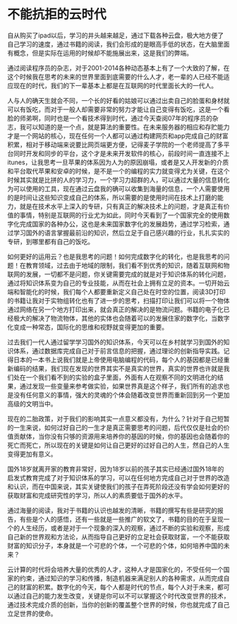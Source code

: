 # 不能抗拒的云时代

自从购买了ipad以后，学习的井头越来越足，通过下载各种云盘，极大地方便了自己学习的速度，通过书籍的阅读，我们会形成的是眼高手低的状态，在大脑里面有概念，但是实际在运用的时候却不能施展出来，这是我们的弊端。

通过阅读程序员的杂志，对于2001-2014各种动态基本上有了一个大致的了解，在这个时候我在思考的未来的世界里面到底需要的什么人才，老一辈的人已经不能适应现在的时代，我们的下一辈基本上都是在互联网的时代里面长大的一代人。

人与人的确天生就会不同，一个长的好看的姑娘可以通过出卖自己的脸蛋和身材就可以有饭吃，而对于一般人却需要非常的努力才能让自己变得有饭吃，这是一个看脸的师弟啊，同时也是一个看技术得到时代，通过今天查阅07年的程序员的杂志，我可以知道的是一个点，就是算法的重要性。在未来服务器的相应和存贮能力才是一个网站的核心，现在任何一个人都可以通过构建网页和app完成自己的财富积累，相对于移动端来说要比网页端更方便，记得麦子学院的一个老师提高了多平台同时开发和同步的平台，这个才是未来开发软件的核心，前段时间一直连接不上itunes，让我思考一旦苹果的体系因为人为的原因崩塌，或者是又人开发新的介质和平台取代苹果和安卓的时候，是不是一个的编程的实力就变得尤为关键，在这个时候其实就是比拼的人的学习力，一个学习力超群的人，可以通过大量的信息转化为可以使用的工具，现在通过云盘我的确可以收集到海量的信息，一个人需要使用的是时间让这些知识变成自己的体系，所以需要的是使用时间在技术上打磨的能力，就是在技术水平上深入的专研，只有真正的解决技术上的问题，才是真正有价值的事情，特别是互联网的行业尤为如此，同时今天看到了一个国家完全的使用数字化完成国家的各种办公，这也是未来国家数字化的发展趋势，通过学习检索，通过学习国外的语言掌握最前沿的知识，然后立足于自己感兴趣的行业，扎扎实实的专研，到哪里都有自己的饭吃。

如何更好的运用云？也是我思考的问题！如何完成数字化的转化，也是我思考的问题！在教育领域，过去由于地域的限制，我们看不到优秀的知识，随着互联网和物联网的发展，一切都不是问题，你关键需要完成的就是对于知识体系的转化问题，通过将知识体系变为自己的专业技能，从而在社会上拥有立足的资本。一切开始云端和智能化的时候，我们每个人都要重新定义自己处在时空的位置，阅读3D打印的书籍让我对于实物组转化也有了进一步的思考，扫描打印让我们可以将一个物体通过网络在另一个地方打印出来，就会真正的解决的是物流问题。书籍的电子化已经极大的解决了物流物体，其他的实体也会随着可以的发展住家的数字化，当数字化变成一种常态，国际化的思维和视野就变得更加的重要。

过去我们一代人通过留学学习国外的知识体系，今天可以在乡村就学习到国外的知识体系，通过数据库完成自己对于前言信息的把握，通过理论的创新指导实践。记得日本的一本书上说我们就是上帝使用电脑编程的代码，每个人的基因都是已经重新编码的结果，我们现在发现的世界其实不是真实的世界，真实的世界也许就是我们处在一个我们看不到的实验的盒子里面，外面有人在观察不同的文明进化的结果，通过发现一些变量来参考做实验，如果世界真是这个样子，我们所有的追求也是没有任何意义的事情，强大的灵魂的个体会随着改变世界而重新回到另一个更加高级的文明当中。

现在的二胎政策，对于我们的影响其实一点意义都没有，为什么？针对于自己短暂的一生来说，如何过好自己的一生才是真正需要思考的问题，后代仅仅是社会的价值贡献体，当你没有只够的资源用来培养你的基因的时候，你的基因也会随着你的死亡而死亡，所以现在的关键是如何让自己更好的过好自己的人生，然自己的人生变得更加有意义。

国外18岁就离开家的教育非常好，因为18岁以前的孩子其实已经通过国外18年的启发式教育完成了对于知识体系的学习，可以在任何地方完成自己对于世界的改造和认识，而在中国来说，其实关键使我们的孩子在弄死阶段还没有学会如何更好的获取财富和完成研究性的学习，所以人的素质要低于国外的水平。

通过海量的阅读，我对于书籍的认识也越发的清晰，书籍的撰写有些是研究的报告，有些是个人的感悟，还有一些就是一些推广的软文了，书籍的目的在于呈现一个的人生经历，或者是对于一个现象的深入的观察，通过不断的实验和观察，形成自己新的世界观和方法论，从而指导自己更好的立足社会获取财富，一个不能获取财富的知识分子，本身就是一个可悲的个体，一个可悲的个体，如何培养中国的未来？

云计算的时代将会培养大量的优秀的人才，这种人才是国家化的，不受任何一个国家的约束，通过知识的学习和传播，制造机器来满足别人的各种需求，从而完成自己的财富的积累。数字化的今天，每个人都是时代的节点，每个人对于未来，都可以通过自己的能力发生改变，关键是你可以不可以掌握这个时代改变世界的技术，通过技术完成介质的创新，当你的创新的覆盖整个世界的时候，你也就完成了自己立足世界的使命。
